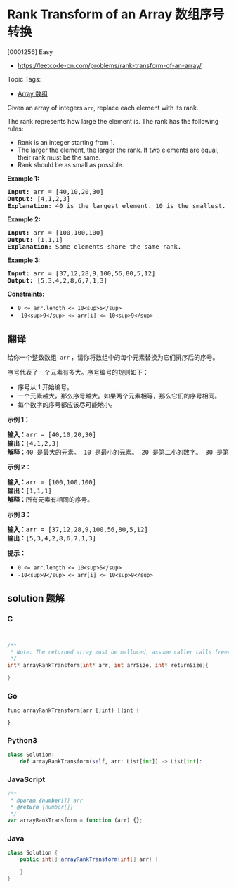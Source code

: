 # Rank Transform of an Array 数组序号转换

[0001256] Easy

- https://leetcode-cn.com/problems/rank-transform-of-an-array/

Topic Tags:

- [Array 数组](https://leetcode-cn.com/tag/array/)

Given an array of integers `arr`, replace each element with its rank.

The rank represents how large the element is. The rank has the following rules:

- Rank is an integer starting from 1.
- The larger the element, the larger the rank. If two elements are equal, their rank must be the same.
- Rank should be as small as possible.

**Example 1:**

<pre><strong>Input:</strong> arr = [40,10,20,30]
<strong>Output:</strong> [4,1,2,3]
<strong>Explanation</strong>: 40 is the largest element. 10 is the smallest. 20 is the second smallest. 30 is the third smallest.</pre>

**Example 2:**

<pre><strong>Input:</strong> arr = [100,100,100]
<strong>Output:</strong> [1,1,1]
<strong>Explanation</strong>: Same elements share the same rank.
</pre>

**Example 3:**

<pre><strong>Input:</strong> arr = [37,12,28,9,100,56,80,5,12]
<strong>Output:</strong> [5,3,4,2,8,6,7,1,3]
</pre>

**Constraints:**

- `0 <= arr.length <= 10<sup>5</sup>`
- `-10<sup>9</sup> <= arr[i] <= 10<sup>9</sup>`

## 翻译

给你一个整数数组  `arr` ，请你将数组中的每个元素替换为它们排序后的序号。

序号代表了一个元素有多大。序号编号的规则如下：

- 序号从 1 开始编号。
- 一个元素越大，那么序号越大。如果两个元素相等，那么它们的序号相同。
- 每个数字的序号都应该尽可能地小。

**示例 1：**

<pre><strong>输入：</strong>arr = [40,10,20,30]
<strong>输出：</strong>[4,1,2,3]
<strong>解释：</strong>40 是最大的元素。 10 是最小的元素。 20 是第二小的数字。 30 是第三小的数字。</pre>

**示例 2：**

<pre><strong>输入：</strong>arr = [100,100,100]
<strong>输出：</strong>[1,1,1]
<strong>解释：</strong>所有元素有相同的序号。
</pre>

**示例 3：**

<pre><strong>输入：</strong>arr = [37,12,28,9,100,56,80,5,12]
<strong>输出：</strong>[5,3,4,2,8,6,7,1,3]
</pre>

**提示：**

- `0 <= arr.length <= 10<sup>5</sup>`
- `-10<sup>9</sup> <= arr[i] <= 10<sup>9</sup>`

## solution 题解

### C

```c


/**
 * Note: The returned array must be malloced, assume caller calls free().
 */
int* arrayRankTransform(int* arr, int arrSize, int* returnSize){

}


```

### Go

```golang
func arrayRankTransform(arr []int) []int {

}
```

### Python3

```python
class Solution:
    def arrayRankTransform(self, arr: List[int]) -> List[int]:

```

### JavaScript

```javascript
/**
 * @param {number[]} arr
 * @return {number[]}
 */
var arrayRankTransform = function (arr) {};
```

### Java

```java
class Solution {
    public int[] arrayRankTransform(int[] arr) {

    }
}
```
